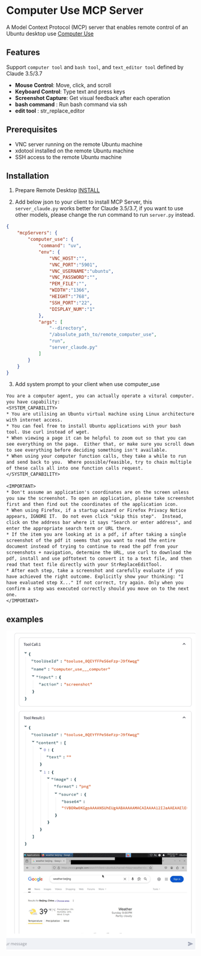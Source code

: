 # Computer Use MCP Server

A Model Context Protocol (MCP) server that enables remote control of an Ubuntu desktop use [Computer Use](https://docs.anthropic.com/en/docs/agents-and-tools/computer-use)

## Features
Support `computer tool` and `bash tool`, and `text_editor tool` defined by Claude 3.5/3.7
- **Mouse Control**: Move, click, and scroll
- **Keyboard Control**: Type text and press keys
- **Screenshot Capture**: Get visual feedback after each operation
- **bash command** : Run bash command via ssh
- **edit tool** : str_replace_editor

## Prerequisites
- VNC server running on the remote Ubuntu machine
- xdotool installed on the remote Ubuntu machine
- SSH access to the remote Ubuntu machine

## Installation
1. Prepare Remote Desktop
[INSTALL](./INSTALL.md)

2. Add below json to your client to install MCP Server, this `server_claude.py` works better for Claude 3.5/3.7, if you want to use other models, please change the run command to run `server.py` instead.
```json
{
    "mcpServers": {
        "computer_use": {
            "command": "uv",
            "env": {
                "VNC_HOST":"",
                "VNC_PORT":"5901",
                "VNC_USERNAME":"ubuntu",
                "VNC_PASSWORD":"",
                "PEM_FILE":"",
                "WIDTH":"1366",
                "HEIGHT":"768",
                "SSH_PORT":"22",
                "DISPLAY_NUM":"1"
            },
            "args": [
                "--directory",
                "/absolute_path_to/remote_computer_use",
                "run",
                "server_claude.py"
            ]
        }
    }
}
```

3. Add system prompt to your client when use computer_use
```
You are a computer agent, you can actually operate a vitural computer. 
you have capability:
<SYSTEM_CAPABILITY>
* You are utilising an Ubuntu virtual machine using Linux architecture with internet access.
* You can feel free to install Ubuntu applications with your bash tool. Use curl instead of wget.
* When viewing a page it can be helpful to zoom out so that you can see everything on the page.  Either that, or make sure you scroll down to see everything before deciding something isn't available.
* When using your computer function calls, they take a while to run and send back to you.  Where possible/feasible, try to chain multiple of these calls all into one function calls request.
</SYSTEM_CAPABILITY>

<IMPORTANT>
* Don't assume an application's coordinates are on the screen unless you saw the screenshot. To open an application, please take screenshot first and then find out the coordinates of the application icon. 
* When using Firefox, if a startup wizard or Firefox Privacy Notice appears, IGNORE IT.  Do not even click "skip this step".  Instead, click on the address bar where it says "Search or enter address", and enter the appropriate search term or URL there.
* If the item you are looking at is a pdf, if after taking a single screenshot of the pdf it seems that you want to read the entire document instead of trying to continue to read the pdf from your screenshots + navigation, determine the URL, use curl to download the pdf, install and use pdftotext to convert it to a text file, and then read that text file directly with your StrReplaceEditTool.
* After each step, take a screenshot and carefully evaluate if you have achieved the right outcome. Explicitly show your thinking: "I have evaluated step X..." If not correct, try again. Only when you confirm a step was executed correctly should you move on to the next one.
</IMPORTANT>
```

## examples 
![alt text](assets/image1.png)


